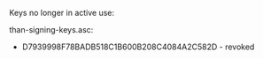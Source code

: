 Keys no longer in active use:

than-signing-keys.asc:
 - D7939998F78BADB518C1B600B208C4084A2C582D - revoked
